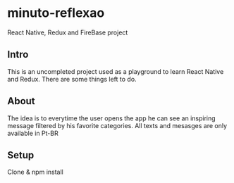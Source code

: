# minuto-reflexao
React Native, Redux and FireBase project

## Intro ##
This is an uncompleted project used as a playground to learn React Native and Redux. There are some things left to do.

## About ##
The idea is to everytime the user opens the app he can see an inspiring message filtered by his favorite categories.
All texts and mesasges are only available in Pt-BR

## Setup ##
Clone & npm install
